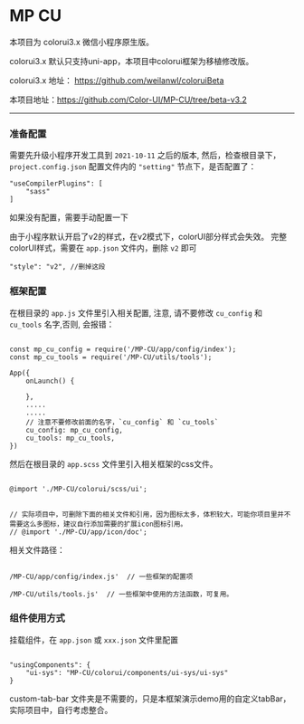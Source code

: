 # MP CU

本项目为 colorui3.x 微信小程序原生版。

colorui3.x 默认只支持uni-app，本项目中colorui框架为移植修改版。

colorui3.x 地址： https://github.com/weilanwl/coloruiBeta

本项目地址：https://github.com/Color-UI/MP-CU/tree/beta-v3.2

<hr/>

### 准备配置

需要先升级小程序开发工具到 `2021-10-11` 之后的版本,
然后，检查根目录下，`project.config.json` 配置文件内的 `"setting"` 节点下，是否配置了：

``` 
"useCompilerPlugins": [
    "sass"
]
```


如果没有配置，需要手动配置一下

由于小程序默认开启了v2的样式，在v2模式下，colorUI部分样式会失效。
完整colorUI样式，需要在 `app.json` 文件内，删除 `v2` 即可

``` 
"style": "v2", //删掉这段
```



### 框架配置

在根目录的 `app.js` 文件里引入相关配置, 注意, 请不要修改 `cu_config` 和 `cu_tools` 名字,否则, 会报错：

``` 

const mp_cu_config = require('/MP-CU/app/config/index');
const mp_cu_tools = require('/MP-CU/utils/tools');

App({
    onLaunch() {

    },
	.....
	.....
	// 注意不要修改前面的名字，`cu_config` 和 `cu_tools`
    cu_config: mp_cu_config,
    cu_tools: mp_cu_tools,
})

```


然后在根目录的 `app.scss` 文件里引入相关框架的css文件。

``` 

@import './MP-CU/colorui/scss/ui';


// 实际项目中，可删除下面的相关文件和引用，因为图标太多，体积较大，可能你项目里并不需要这么多图标，建议自行添加需要的扩展icon图标引用。
// @import './MP-CU/app/icon/doc';

```


相关文件路径：

``` 

/MP-CU/app/config/index.js'  // 一些框架的配置项

/MP-CU/utils/tools.js'  // 一些框架中使用的方法函数，可复用。

```


### 组件使用方式

挂载组件，在 `app.json` 或 `xxx.json` 文件里配置

``` 

"usingComponents": {
	"ui-sys": "MP-CU/colorui/components/ui-sys/ui-sys"
}

```


custom-tab-bar 文件夹是不需要的，只是本框架演示demo用的自定义tabBar，实际项目中，自行考虑整合。

